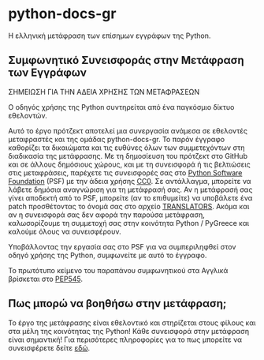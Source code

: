 # python-docs-gr
Η ελληνική μετάφραση των επίσημων εγγράφων της Python.

## Συμφωνητικό Συνεισφοράς στην Μετάφραση των Εγγράφων

ΣΗΜΕΙΩΣΗ ΓΙΑ ΤΗΝ ΑΔΕΙΑ ΧΡΗΣΗΣ ΤΩΝ ΜΕΤΑΦΡΑΣΕΩΝ

Ο οδηγός χρήσης της Python συντηρείται από ένα παγκόσμιο δίκτυο
εθελοντών. 

Αυτό το έργο πρότζεκτ αποτελεί μια συνεργασία ανάμεσα σε εθελοντές μεταφραστές και
της ομάδας python-docs-gr. Το παρόν έγγραφο καθορίζει τα δικαιώματα και τις ευθύνες
όλων των συμμετεχόντων στη διαδικασία της μετάφρασης. Με τη δημοσίευση του πρότζεκτ
στο GitHub και σε άλλους δημόσιους χώρους, και με τη συνεισφορά ή τις βελτιώσεις στις
μεταφράσεις, παρέχετε τις συνεισφορές σας στο [Python Software Foundation](https://www.python.org/psf-landing/) (PSF)
με την άδεια χρήσης [CC0](https://creativecommons.org/public-domain/cc0/). Σε αντάλλαγμα,
μπορείτε να λάβετε δημόσια αναγνώριση για τη μετάφρασή σας. Αν η μετάφρασή σας γίνει
αποδεκτή από το PSF, μπορείτε (αν το επιθυμείτε) να υποβάλετε ένα patch προσθέτοντας
το όνομά σας στο αρχείο [TRANSLATORS](https://github.com/pygreece/python-docs-gr/blob/main/TRANSLATORS).
Ακόμα και αν η συνεισφορά σας δεν αφορά την παρούσα μετάφραση, καλωσορίζουμε τη συμμετοχή σας
στην κοινότητα Python / PyGreece και καλούμε όλους να συνεισφέρουν.

Υποβάλλοντας την εργασία σας στο PSF για να συμπεριληφθεί στον οδηγό χρήσης της Python,
συμφωνείτε με αυτό το έγγραφο.

Το πρωτότυπο κείμενο του παραπάνου συμφωνητικού στα Αγγλικά βρίσκεται στο
[PEP545](https://peps.python.org/pep-0545/#setup-the-documentation-contribution-agreement).

## Πως μπορώ να βοηθήσω στην μετάφραση;

Το έργο της μετάφρασης είναι εθελοντικό και στηρίζεται στους φίλους και στα μέλη της κοινότητας της Python! Κάθε συνεισφορά στην μετάφραση είναι σημαντική! Για περισότερες πληροφορίες για το πως μπορείτε να συνεισφέρετε δείτε [εδώ](./CONTRIBUTING.md).
